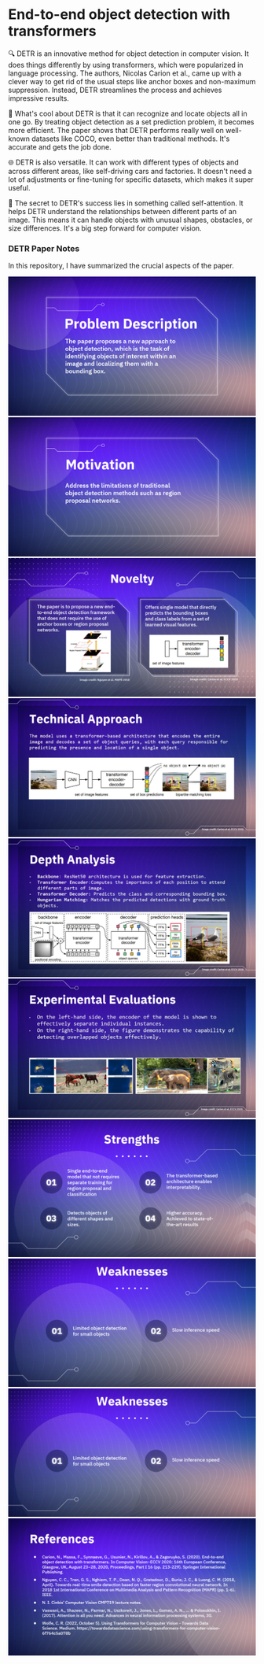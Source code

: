 # End-to-end object detection with transformers

🔍 DETR is an innovative method for object detection in computer vision. It does things differently by using transformers, which were popularized in language processing. The authors, Nicolas Carion et al., came up with a clever way to get rid of the usual steps like anchor boxes and non-maximum suppression. Instead, DETR streamlines the process and achieves impressive results.

🎯 What's cool about DETR is that it can recognize and locate objects all in one go. By treating object detection as a set prediction problem, it becomes more efficient. The paper shows that DETR performs really well on well-known datasets like COCO, even better than traditional methods. It's accurate and gets the job done.

🌐 DETR is also versatile. It can work with different types of objects and across different areas, like self-driving cars and factories. It doesn't need a lot of adjustments or fine-tuning for specific datasets, which makes it super useful.

🧠 The secret to DETR's success lies in something called self-attention. It helps DETR understand the relationships between different parts of an image. This means it can handle objects with unusual shapes, obstacles, or size differences. It's a big step forward for computer vision.

### DETR Paper Notes

In this repository, I have summarized the crucial aspects of the paper.

![detr-notes](./images/1.PNG)
![detr-notes](./images/2.PNG)
![detr-notes](./images/3.PNG)
![detr-notes](./images/4.PNG)
![detr-notes](./images/5.PNG)
![detr-notes](./images/7.PNG)
![detr-notes](./images/8.PNG)
![detr-notes](./images/9.PNG)
![detr-notes](./images/9.PNG)
![detr-notes](./images/10.PNG)
